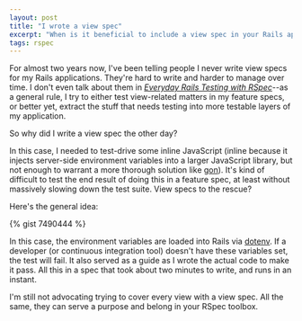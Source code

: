 ```yaml
---
layout: post
title: "I wrote a view spec"
excerpt: "When is it beneficial to include a view spec in your Rails app's test suite? Here's one example."
tags: rspec
---
```


For almost two years now, I've been telling people I never write view specs for my Rails applications. They're hard to write and harder to manage over time. I don't even talk about them in *[Everyday Rails Testing with RSpec](https://leanpub.com/everydayrailsrspec)*--as a general rule, I try to either test view-related matters in my feature specs, or better yet, extract the stuff that needs testing into more testable layers of my application.

So why did I write a view spec the other day?

In this case, I needed to test-drive some inline JavaScript (inline because it injects server-side environment variables into a larger JavaScript library, but not enough to warrant a more thorough solution like [gon](https://github.com/gazay/gon)). It's kind of difficult to test the end result of doing this in a feature spec, at least without massively slowing down the test suite. View specs to the rescue?

Here's the general idea:

{% gist 7490444 %}

In this case, the environment variables are loaded into Rails via [dotenv](https://github.com/bkeepers/dotenv). If a developer (or continuous integration tool) doesn't have these variables set, the test will fail. It also served as a guide as I wrote the actual code to make it pass. All this in a spec that took about two minutes to write, and runs in an instant.

I'm still not advocating trying to cover every view with a view spec. All the same, they can serve a purpose and belong in your RSpec toolbox.
